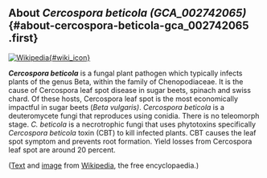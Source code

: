 About *Cercospora beticola (GCA\_002742065)* {#about-cercospora-beticola-gca_002742065 .first}
--------------------------------------------

[![Wikipedia](/img/wikipedia_logo_v2_en.png){#wiki_icon}](http://en.wikipedia.org/wiki/Cercospora_beticola)

***Cercospora beticola*** is a fungal plant pathogen which typically
infects plants of the genus Beta, within the family of Chenopodiaceae.
It is the cause of Cercospora leaf spot disease in sugar beets, spinach
and swiss chard. Of these hosts, Cercospora leaf spot is the most
economically impactful in sugar beets (*Beta vulgaris)*. *Cercospora
beticola* is a deuteromycete fungi that reproduces using conidia. There
is no teleomorph stage. *C. beticola* is a necrotrophic fungi that uses
phytotoxins specifically *Cercospora beticola* toxin (CBT) to kill
infected plants. CBT causes the leaf spot symptom and prevents root
formation. Yield losses from Cercospora leaf spot are around 20 percent.

([Text](http://en.wikipedia.org/wiki/Cercospora_beticola) and
[image](https://commons.wikimedia.org/wiki/File:Suikerbiet_planten_Cercospora_beticola.jpg)
from [Wikipedia](http://en.wikipedia.org/), the free encyclopaedia.)
